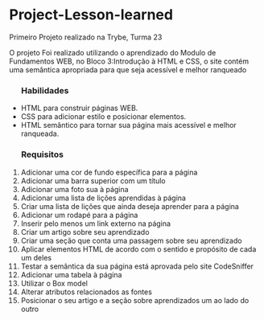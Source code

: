 <h1>Project-Lesson-learned</h1>

Primeiro Projeto realizado na Trybe, Turma 23

<p>O projeto Foi realizado utilizando o aprendizado do Modulo de Fundamentos WEB, no Bloco 3:Introdução à HTML e CSS, o site contém uma semântica apropriada para que seja acessível e melhor ranqueado</p>

<ul>
  <h3>Habilidades</h3>
  <li>HTML para construir páginas WEB.</li>
  <li>CSS para adicionar estilo e posicionar elementos.</li>
  <li>HTML semântico para tornar sua página mais acessível e melhor ranqueada.</li>
</ul>
<ol>
  <h3>Requisitos</h3>
  <li>Adicionar uma cor de fundo específica para a página</li>
  <li>Adicionar uma barra superior com um título</li>
  <li>Adicionar uma foto sua à página</li>
  <li>Adicionar uma lista de lições aprendidas à página</li>
  <li>Criar uma lista de lições que ainda deseja aprender para a página</li>
  <li>Adicionar um rodapé para a página</li>
  <li>Inserir pelo menos um link externo na página</li>
  <li>Criar um artigo sobre seu aprendizado</li>
  <li>Criar uma seção que conta uma passagem sobre seu aprendizado</li>
  <li>Aplicar elementos HTML de acordo com o sentido e propósito de cada um deles</li>
  <li>Testar a semântica da sua página está aprovada pelo site CodeSniffer</li>
  <li>Adicionar uma tabela à página</li>
  <li>Utilizar o Box model</li>
  <li>Alterar atributos relacionados as fontes</li>
  <li>Posicionar o seu artigo e a seção sobre aprendizados um ao lado do outro</li>
</ol>
